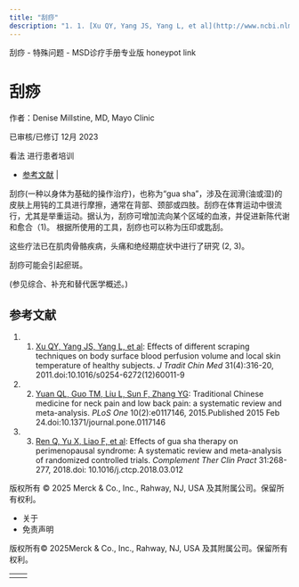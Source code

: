 ```yaml
---
title: "刮痧"
description: "1. 1. [Xu QY, Yang JS, Yang L, et al](http://www.ncbi.nlm.nih.gov/pubmed/22462238): Effects of different scraping techniques on body surface blood perfusion volume and local skin temperature of healthy subjects. _J Tradit Chin Med_ 31(4):316-20, 2011.doi:10.1016/s0254-6272(12)60011-9"
---
```


﻿刮痧 \- 特殊问题 \- MSD诊疗手册专业版 honeypot link

# 刮痧

作者：Denise Millstine, MD, Mayo Clinic

已审核/已修订 12月 2023

看法 进行患者培训

- [参考文献](#参考文献_v39504827_zh) \|

刮痧(一种以身体为基础的操作治疗)，也称为“gua sha”，涉及在润滑(油或湿)的皮肤上用钝的工具进行摩擦，通常在背部、颈部或四肢。刮痧在体育运动中很流行，尤其是举重运动。据认为，刮痧可增加流向某个区域的血液，并促进新陈代谢和愈合（1)。 根据所使用的工具，刮痧也可以称为压印或匙刮。

这些疗法已在肌肉骨骼疾病，头痛和绝经期症状中进行了研究 (2, 3)。

刮痧可能会引起瘀斑。

(参见综合、补充和替代医学概述。)

## 参考文献

1. 1. [Xu QY, Yang JS, Yang L, et al](http://www.ncbi.nlm.nih.gov/pubmed/22462238): Effects of different scraping techniques on body surface blood perfusion volume and local skin temperature of healthy subjects. _J Tradit Chin Med_ 31(4):316-20, 2011.doi:10.1016/s0254-6272(12)60011-9

2. 2. [Yuan QL, Guo TM, Liu L, Sun F, Zhang YG](https://www.ncbi.nlm.nih.gov/pmc/articles/PMC4339195/): Traditional Chinese medicine for neck pain and low back pain: a systematic review and meta-analysis. _PLoS One_ 10(2):e0117146, 2015.Published 2015 Feb 24.doi:10.1371/journal.pone.0117146

3. 3. [Ren Q, Yu X, Liao F, et al](https://pubmed.ncbi.nlm.nih.gov/29705467/): Effects of gua sha therapy on perimenopausal syndrome: A systematic review and meta-analysis of randomized controlled trials. _Complement Ther Clin Pract_ 31:268-277, 2018.doi: 10.1016/j.ctcp.2018.03.012




版权所有 © 2025
Merck & Co., Inc., Rahway, NJ, USA 及其附属公司。保留所有权利。

- 关于
- 免责声明

版权所有© 2025Merck & Co., Inc., Rahway, NJ, USA 及其附属公司。保留所有权利。

|     |     |
| --- | --- |
|  |  |